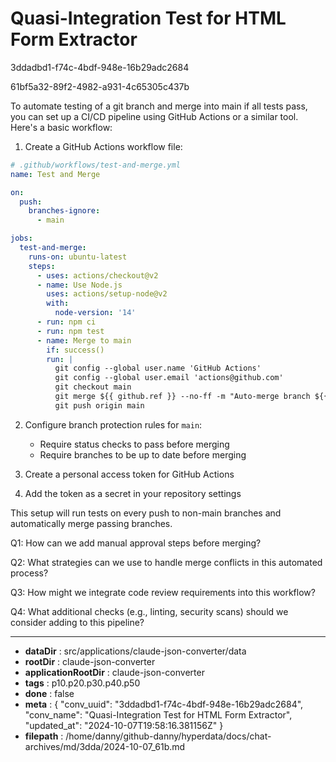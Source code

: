 # Quasi-Integration Test for HTML Form Extractor

3ddadbd1-f74c-4bdf-948e-16b29adc2684

61bf5a32-89f2-4982-a931-4c65305c437b

 To automate testing of a git branch and merge into main if all tests pass, you can set up a CI/CD pipeline using GitHub Actions or a similar tool. Here's a basic workflow:

1. Create a GitHub Actions workflow file:

```yaml
# .github/workflows/test-and-merge.yml
name: Test and Merge

on:
  push:
    branches-ignore:
      - main

jobs:
  test-and-merge:
    runs-on: ubuntu-latest
    steps:
      - uses: actions/checkout@v2
      - name: Use Node.js
        uses: actions/setup-node@v2
        with:
          node-version: '14'
      - run: npm ci
      - run: npm test
      - name: Merge to main
        if: success()
        run: |
          git config --global user.name 'GitHub Actions'
          git config --global user.email 'actions@github.com'
          git checkout main
          git merge ${{ github.ref }} --no-ff -m "Auto-merge branch ${{ github.ref }}"
          git push origin main
```

2. Configure branch protection rules for `main`:
   - Require status checks to pass before merging
   - Require branches to be up to date before merging

3. Create a personal access token for GitHub Actions

4. Add the token as a secret in your repository settings

This setup will run tests on every push to non-main branches and automatically merge passing branches.

Q1: How can we add manual approval steps before merging?

Q2: What strategies can we use to handle merge conflicts in this automated process?

Q3: How might we integrate code review requirements into this workflow?

Q4: What additional checks (e.g., linting, security scans) should we consider adding to this pipeline?

---

* **dataDir** : src/applications/claude-json-converter/data
* **rootDir** : claude-json-converter
* **applicationRootDir** : claude-json-converter
* **tags** : p10.p20.p30.p40.p50
* **done** : false
* **meta** : {
  "conv_uuid": "3ddadbd1-f74c-4bdf-948e-16b29adc2684",
  "conv_name": "Quasi-Integration Test for HTML Form Extractor",
  "updated_at": "2024-10-07T19:58:16.381156Z"
}
* **filepath** : /home/danny/github-danny/hyperdata/docs/chat-archives/md/3dda/2024-10-07_61b.md